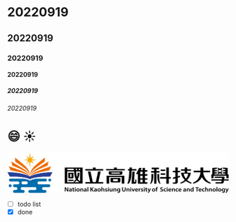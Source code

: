 # 20220919
## 20220919
### 20220919
#### 20220919
##### 20220919
###### 20220919

# 😄 ☀️

![nkust](nkust.png "nkust")

- [ ] todo list
- [x] done
